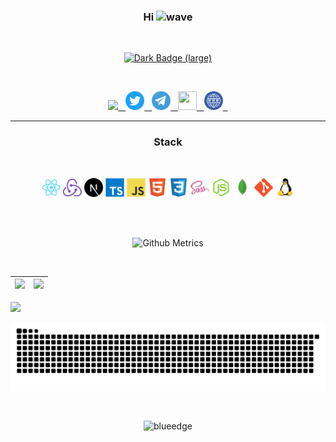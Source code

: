 <h3 align="center">Hi  <img alt="wave" width="30" heigh"30" src="https://user-images.githubusercontent.com/18350557/176309783-0785949b-9127-417c-8b55-ab5a4333674e.gif"></h3>
<br/>

<p align="center">
  <a href="https://www.codewars.com/users/dxxbletriiiple" target="_blank">
    <img alt="Dark Badge (large)" class="hidden dark:block" src="https://www.codewars.com/users/dxxbletriiiple/badges/large">
  </a>
</p>

<br>

<p align="center">
 <a target="_blank" href=https://github.com/dxxbletriiiple>
  <img src=https://img.shields.io/github/followers/dxxbletriiiple?label=follow%20me&style=social />
  &nbsp;
</a>

<a target="_blank" href=https://twitter.com/dxxbletriiiple>
  <img height="30" width="30" src="https://raw.githubusercontent.com/dxxbletriiiple/dxxbletriiiple/main/repo_assets/twitter.svg" alt=""/>
  &nbsp;
</a>
<a target="_blank" href=https://dxxbletriiiple.t.me/>
  <img height="30" width="30" src="https://raw.githubusercontent.com/dxxbletriiiple/dxxbletriiiple/main/repo_assets/telegram.svg" alt="telegram"/>
  &nbsp;
</a>
<a target="_blank" href=mailto:dxxbletriiiple@gmail.com>
  <img height="30" width="30" src="https://ssl.gstatic.com/ui/v1/icons/mail/images/favicon5.ico" />
  &nbsp;
</a>

<a target="_blank" href=https://dxxbletriiiple.ru >
  <img height="30" width="30" src="https://raw.githubusercontent.com/dxxbletriiiple/dxxbletriiiple/main/repo_assets/www.svg" fill="#fff"/>
  &nbsp;
</a>
</p>

<hr>
<h3 align="center">Stack</h3>
<br>

<p align="center">
<img src=https://raw.githubusercontent.com/devicons/devicon/master/icons/react/react-original.svg alt=react width="30" height="30"/>
<img src=https://raw.githubusercontent.com/devicons/devicon/master/icons/redux/redux-original.svg alt=redux width="30" height="30"/>
<img src=https://raw.githubusercontent.com/devicons/devicon/master/icons/nextjs/nextjs-original.svg alt=nextjs width="30" height="30"/>
<img src=https://raw.githubusercontent.com/devicons/devicon/master/icons/typescript/typescript-original.svg alt=typescript width="30" height="30"/>
<img src=https://raw.githubusercontent.com/devicons/devicon/master/icons/javascript/javascript-original.svg alt=javascript width="30" height="30"/>
<img src=https://raw.githubusercontent.com/devicons/devicon/master/icons/html5/html5-original.svg alt=html5 width="30" height="30"/>
<img src=https://raw.githubusercontent.com/devicons/devicon/master/icons/css3/css3-original.svg alt=css3 width="30" height="30"/>
<img src=https://raw.githubusercontent.com/devicons/devicon/master/icons/sass/sass-original.svg alt=sass width="30" height="30"/>
<img src=https://raw.githubusercontent.com/devicons/devicon/master/icons/nodejs/nodejs-original.svg alt=nodejs width="30" height="30"/>
<img src=https://raw.githubusercontent.com/devicons/devicon/master/icons/mongodb/mongodb-original.svg alt=mongodb width="30" height="30"/>
<img src=https://raw.githubusercontent.com/devicons/devicon/master/icons/git/git-original.svg alt=git width="30" height="30"/>
<img src=https://raw.githubusercontent.com/devicons/devicon/master/icons/linux/linux-original.svg alt=linux width="30" height="30"/>
</p>

<br><br>

<p align="center">

<img width="500" src="https://metrics.lecoq.io/dxxbletriiiple" alt="Github Metrics">

<br>

</p>

<br>

| ![](https://github-readme-stats.vercel.app/api?username=dxxbletriiiple&&show_icons=true&title_color=ffffff&icon_color=bb2acf&text_color=daf7dc&bg_color=151515) | ![](https://github-readme-stats.vercel.app/api/top-langs/?username=dxxbletriiiple&layout=compact&theme=tokyonight&hide=PHP,Objective-C,Roff,Makefile&langs_count=6) |
| --------------------------------------------------------------------------------------------------------------------------------------------------------------- | ------------------------------------------------------------------------------------------------------------------------------------------------------------------- |

![](https://activity-graph.herokuapp.com/graph?username=dxxbletriiiple&theme=redical)

![snake](https://raw.githubusercontent.com/dxxbletriiiple/dxxbletriiiple/main/repo_assets/github-contribution-grid-snake.svg)

<br>
<p align="center"><p align="center"> <img src="https://komarev.com/ghpvc/?username=dxxbletriiiple" alt="blueedge"/> </p>  </p>
<br>
